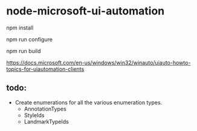 # node-microsoft-ui-automation

npm install

npm run configure

npm run build

https://docs.microsoft.com/en-us/windows/win32/winauto/uiauto-howto-topics-for-uiautomation-clients

## todo:

* Create enumerations for all the various enumeration types.  
    * AnnotationTypes
    * StyleIds
    * LandmarkTypeIds
